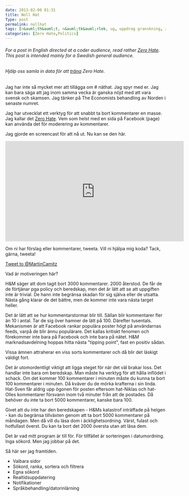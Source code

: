```yaml
---
date: 2013-02-08 01:31
title: Noll Hat
Type: post
permalink: nollhat
tags: [n&auml;th&auml;t, n&auml;tk&auml;rlek, ug, uppdrag granskning, zero hate, eHate]
categories: [Zero Hate,Politics]
---
```


###### For a post in English directed at a coder audience, read rather [Zero Hate](http://blog.simpletask.se/zerohate). This post is intended mainly for a Swedish general audience.

###### Hj&auml;lp oss samla in data f&ouml;r att [tr&auml;na](http://zerohate.simpletask.se/help) Zero Hate.

Jag har inte s&aring; mycket mer att till&auml;gga om # n&auml;that. Jag spyr med er. Jag kan bara s&auml;ga att jag inom samma vecka &auml;r ganska n&ouml;jd med att vara svensk och skamsen. Jag t&auml;nker p&aring; The Economists behandling av Norden i senaste numret.

Jag har utvecklat ett verktyg f&ouml;r att snabbt ta bort kommentarer en masse. Jag kallar det [Zero Hate](http://zerohate.simpetask.se). Vem som helst med en sida p&aring; Facebook (page) kan anv&auml;nda det f&ouml;r moderering av kommentarer.

Jag gjorde en screencast f&ouml;r att n&aring; ut. Nu kan se den h&auml;r.

<iframe width="560" height="315" src="http://www.youtube.com/embed/eRk0Wtcd-xU" frameborder="0" allowfullscreen></iframe>

Om ni har f&ouml;rslag eller kommentarer, tweeta. Vill ni hj&auml;lpa mig koda? Tack, g&auml;rna, tweeta!

<a href="https://twitter.com/intent/tweet?screen_name=MartinCamitz" class="twitter-mention-button" data-size="large" data-related="MartinCamitz">Tweet to @MartinCamitz</a>
<script>!function(d,s,id){var js,fjs=d.getElementsByTagName(s)[0];if(!d.getElementById(id)){js=d.createElement(s);js.id=id;js.src="//platform.twitter.com/widgets.js";fjs.parentNode.insertBefore(js,fjs);}}(document,"script","twitter-wjs");</script>

Vad &auml;r motiveringen h&auml;r?

H&M s&auml;ger att dom tagit bort 3000 kommentarer. 2000 &aring;terstod. De f&aring;r de de f&ouml;rtj&auml;nar pga policy och beredskap, men det &auml;r l&auml;tt att se att uppgiften inte &auml;r trivial. De hann inte begr&auml;nsa skadan f&ouml;r sig sj&auml;lva eller de utsatta. N&auml;sta g&aring;ng klarar de det b&auml;ttre, men de kommer inte vara n&auml;sta target heller.

Det &auml;r l&auml;tt att se hur kommentarstormar blir till. S&auml;llan blir kommentarer fler &auml;n 10 i antal. Tar de sig &ouml;ver hamner de l&auml;tt p&aring; 100. D&auml;refter tusentals. Mekanismen &auml;r att Facebook rankar popul&auml;ra poster h&ouml;gt p&aring; anv&auml;ndarnas feeds, varp&aring; de blir &auml;nnu popul&auml;rare. Det kallas kritiskt fenomen och f&ouml;rekommer inte bara p&aring; Facebook och inte bara p&aring; n&auml;tet. H&M marknadsavdelning hoppas hitta n&auml;sta "tipping point", fast en positiv s&aring;dan.

Vissa &auml;mnen attraherar en viss sorts kommentarer och d&aring; blir det l&auml;skigt v&auml;ldigt fort.

Det &auml;r utomordentligt viktigt att ligga steget f&ouml;r n&auml;r det v&auml;l brakar loss. Det handlar inte bara om beredskap. Man m&aring;ste ha verktyg f&ouml;r att h&aring;lla infl&ouml;det i schack. Om det kommer 100 kommentarer i minuten m&aring;ste du kunna ta bort 100 kommentarer i minuten. D&aring; kv&auml;ver du de m&ouml;rka krafterna i sin linda. Hat-Sven f&aring;r aldrig upp &ouml;gonen f&ouml;r posten eftersom hat-Niklas och hat-Olles kommentarer f&ouml;rsvann inom tv&aring; minuter fr&aring;n att de postades. D&aring; beh&ouml;ver du inte ta bort 5000 kommentarer, kanske bara 100.

Givet att du inte har den beredskapen - H&Ms katastrof intr&auml;ffade p&aring; helgen - kan du begr&auml;nsa tillv&auml;xten genom att ta bort 5000 kommentarer p&aring; m&aring;ndagen. Men d&aring; vill du l&auml;sa dom i &auml;cklighetsordning. V&auml;rst, fulast och hotfullast &ouml;verst. Du kan ta bort det 2000 &ouml;versta utan att l&auml;sa dem.

Det &auml;r vad mitt program &auml;r till f&ouml;r. F&ouml;r tillf&auml;llet &auml;r sorteringen i datumordning. Inga s&ouml;kord. Men jag jobbar p&aring; det.

S&aring; h&auml;r ser jag framtiden. 

- Valbara sidor
- S&ouml;kord, ranka, sortera och filtrera
- Egna s&ouml;kord
- Realtidsuppdatering
- Notifikationer
- Spr&aring;kbehandling/datorinl&auml;rning

